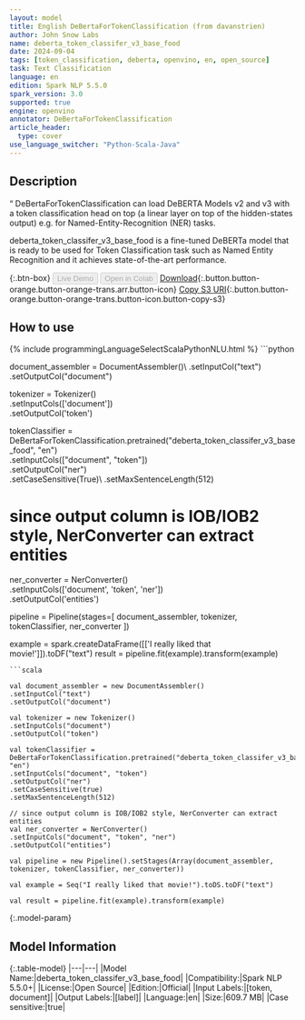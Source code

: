 ```yaml
---
layout: model
title: English DeBertaForTokenClassification (from davanstrien)
author: John Snow Labs
name: deberta_token_classifer_v3_base_food
date: 2024-09-04
tags: [token_classification, deberta, openvino, en, open_source]
task: Text Classification
language: en
edition: Spark NLP 5.5.0
spark_version: 3.0
supported: true
engine: openvino
annotator: DeBertaForTokenClassification
article_header:
  type: cover
use_language_switcher: "Python-Scala-Java"
---
```


## Description

“
DeBertaForTokenClassification can load DeBERTA Models v2 and v3 with a token classification head on top (a linear layer on top of the hidden-states output) e.g. for Named-Entity-Recognition (NER) tasks.

deberta_token_classifer_v3_base_food is a fine-tuned DeBERTa model that is ready to be used for Token Classification task such as Named Entity Recognition and it achieves state-of-the-art performance.

{:.btn-box}
<button class="button button-orange" disabled>Live Demo</button>
<button class="button button-orange" disabled>Open in Colab</button>
[Download](https://s3.amazonaws.com/auxdata.johnsnowlabs.com/public/models/deberta_token_classifer_v3_base_food_en_5.5.0_3.0_1725494292416.zip){:.button.button-orange.button-orange-trans.arr.button-icon}
[Copy S3 URI](s3://auxdata.johnsnowlabs.com/public/models/deberta_token_classifer_v3_base_food_en_5.5.0_3.0_1725494292416.zip){:.button.button-orange.button-orange-trans.button-icon.button-copy-s3}

## How to use



<div class="tabs-box" markdown="1">
{% include programmingLanguageSelectScalaPythonNLU.html %}
```python

document_assembler = DocumentAssembler()\ 
.setInputCol("text")\
.setOutputCol("document")

tokenizer = Tokenizer()\
.setInputCols(['document'])\
.setOutputCol('token') 

tokenClassifier = DeBertaForTokenClassification.pretrained("deberta_token_classifer_v3_base_food", "en")\
.setInputCols(["document", "token"])\
.setOutputCol("ner")\
.setCaseSensitive(True)\ 
.setMaxSentenceLength(512) 

# since output column is IOB/IOB2 style, NerConverter can extract entities
ner_converter = NerConverter()\
.setInputCols(['document', 'token', 'ner'])\
.setOutputCol('entities') 

pipeline = Pipeline(stages=[
document_assembler,
tokenizer,
tokenClassifier,
ner_converter
])

example = spark.createDataFrame([['I really liked that movie!']]).toDF("text")
result = pipeline.fit(example).transform(example)



```
```scala

val document_assembler = new DocumentAssembler()
.setInputCol("text")
.setOutputCol("document")

val tokenizer = new Tokenizer()
.setInputCols("document")
.setOutputCol("token")

val tokenClassifier = DeBertaForTokenClassification.pretrained("deberta_token_classifer_v3_base_food", "en")
.setInputCols("document", "token")
.setOutputCol("ner")
.setCaseSensitive(true)
.setMaxSentenceLength(512)

// since output column is IOB/IOB2 style, NerConverter can extract entities
val ner_converter = NerConverter() 
.setInputCols("document", "token", "ner") 
.setOutputCol("entities")

val pipeline = new Pipeline().setStages(Array(document_assembler, tokenizer, tokenClassifier, ner_converter))

val example = Seq("I really liked that movie!").toDS.toDF("text")

val result = pipeline.fit(example).transform(example)

```
</div>

{:.model-param}
## Model Information

{:.table-model}
|---|---|
|Model Name:|deberta_token_classifer_v3_base_food|
|Compatibility:|Spark NLP 5.5.0+|
|License:|Open Source|
|Edition:|Official|
|Input Labels:|[token, document]|
|Output Labels:|[label]|
|Language:|en|
|Size:|609.7 MB|
|Case sensitive:|true|